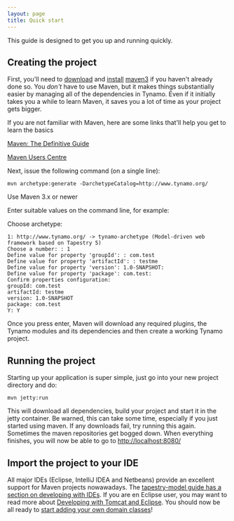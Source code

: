 ```yaml
---
layout: page
title: Quick start
---
```


This guide is designed to get you up and running quickly.

## Creating the project

First, you'll need to [download](http://maven.apache.org/download.html) and [install](http://maven.apache.org/download.html#installation) [maven3](http://maven.apache.org/) if you haven't already done so. You *don't* have to use Maven, but it makes things substantially easier by managing all of the dependencies in Tynamo. Even if it initially takes you a while to learn Maven, it saves you a lot of time as your project gets bigger.
	
<div markdown="1" class="alert alert-info">
If you are not familiar with Maven, here are some links that'll help you get to learn the basics

[Maven: The Definitive Guide](http://sonatype.com/book/index.html)

[Maven Users Centre](http://maven.apache.org/users/index.html)
</div>

Next, issue the following command (on a single line):

	mvn archetype:generate -DarchetypeCatalog=http://www.tynamo.org/

Use Maven 3.x or newer

Enter suitable values on the command line, for example:

Choose archetype:

	1: http://www.tynamo.org/ -> tynamo-archetype (Model-driven web framework based on Tapestry 5)
	Choose a number: : 1
	Define value for property 'groupId': : com.test
	Define value for property 'artifactId': : testme
	Define value for property 'version': 1.0-SNAPSHOT:
	Define value for property 'package': com.test:
	Confirm properties configuration:
	groupId: com.test
	artifactId: testme
	version: 1.0-SNAPSHOT
	package: com.test
	Y: Y

Once you press enter, Maven will download any required plugins, the Tynamo modules and its dependencies and then create a working Tynamo project.

## Running the project

Starting up your application is super simple, just go into your new project directory and do:

	mvn jetty:run

This will download all dependencies, build your project and start it in the jetty container. Be warned, this can take some time, especially if you just started using maven. If any downloads fail, try running this again. Sometimes the maven repositories get bogged down. When everything finishes, you will now be able to go to <http://localhost:8080/>

## Import the project to your IDE

All major IDEs (Eclipse, IntelliJ IDEA and Netbeans) provide an excellent support for Maven projects nowawadays. The [tapestry-model guide has a section on developing with IDEs](http://www.tynamo.org/tapestry-model+guide/#developing-a-tynamo-app-using-an-ide). If you are en Eclipse user, you may want to read more about [Developing with Tomcat and Eclipse](http://www.tynamo.org/Developing+with+Tomcat+and+Eclipse/). You should now be all ready to [start adding your own domain classes](http://www.tynamo.org/tapestry-model+guide/)!
